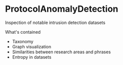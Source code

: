 # ProtocolAnomalyDetection
Inspection of notable intrusion detection datasets

What's contained
- Taxonomy
- Graph visualization
- Similarities between research areas and phrases
- Entropy in datasets
